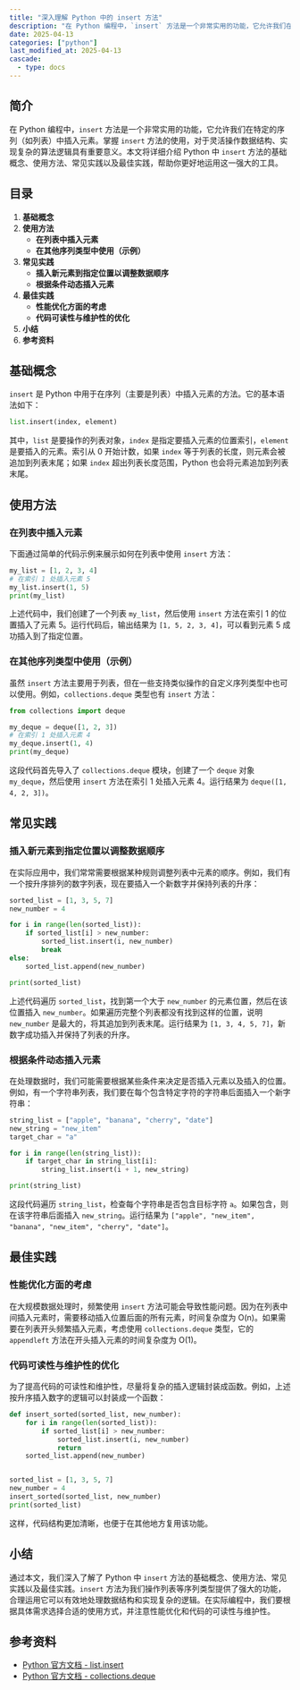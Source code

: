 ```yaml
---
title: "深入理解 Python 中的 insert 方法"
description: "在 Python 编程中，`insert` 方法是一个非常实用的功能，它允许我们在特定的序列（如列表）中插入元素。掌握 `insert` 方法的使用，对于灵活操作数据结构、实现复杂的算法逻辑具有重要意义。本文将详细介绍 Python 中 `insert` 方法的基础概念、使用方法、常见实践以及最佳实践，帮助你更好地运用这一强大的工具。"
date: 2025-04-13
categories: ["python"]
last_modified_at: 2025-04-13
cascade:
  - type: docs
---
```



## 简介
在 Python 编程中，`insert` 方法是一个非常实用的功能，它允许我们在特定的序列（如列表）中插入元素。掌握 `insert` 方法的使用，对于灵活操作数据结构、实现复杂的算法逻辑具有重要意义。本文将详细介绍 Python 中 `insert` 方法的基础概念、使用方法、常见实践以及最佳实践，帮助你更好地运用这一强大的工具。

<!-- more -->
## 目录
1. **基础概念**
2. **使用方法**
    - **在列表中插入元素**
    - **在其他序列类型中使用（示例）**
3. **常见实践**
    - **插入新元素到指定位置以调整数据顺序**
    - **根据条件动态插入元素**
4. **最佳实践**
    - **性能优化方面的考虑**
    - **代码可读性与维护性的优化**
5. **小结**
6. **参考资料**

## 基础概念
`insert` 是 Python 中用于在序列（主要是列表）中插入元素的方法。它的基本语法如下：
```python
list.insert(index, element)
```
其中，`list` 是要操作的列表对象，`index` 是指定要插入元素的位置索引，`element` 是要插入的元素。索引从 0 开始计数，如果 `index` 等于列表的长度，则元素会被追加到列表末尾；如果 `index` 超出列表长度范围，Python 也会将元素追加到列表末尾。

## 使用方法
### 在列表中插入元素
下面通过简单的代码示例来展示如何在列表中使用 `insert` 方法：
```python
my_list = [1, 2, 3, 4]
# 在索引 1 处插入元素 5
my_list.insert(1, 5)
print(my_list)  
```
上述代码中，我们创建了一个列表 `my_list`，然后使用 `insert` 方法在索引 1 的位置插入了元素 5。运行代码后，输出结果为 `[1, 5, 2, 3, 4]`，可以看到元素 5 成功插入到了指定位置。

### 在其他序列类型中使用（示例）
虽然 `insert` 方法主要用于列表，但在一些支持类似操作的自定义序列类型中也可以使用。例如，`collections.deque` 类型也有 `insert` 方法：
```python
from collections import deque

my_deque = deque([1, 2, 3])
# 在索引 1 处插入元素 4
my_deque.insert(1, 4)
print(my_deque)  
```
这段代码首先导入了 `collections.deque` 模块，创建了一个 `deque` 对象 `my_deque`，然后使用 `insert` 方法在索引 1 处插入元素 4。运行结果为 `deque([1, 4, 2, 3])`。

## 常见实践
### 插入新元素到指定位置以调整数据顺序
在实际应用中，我们常常需要根据某种规则调整列表中元素的顺序。例如，我们有一个按升序排列的数字列表，现在要插入一个新数字并保持列表的升序：
```python
sorted_list = [1, 3, 5, 7]
new_number = 4

for i in range(len(sorted_list)):
    if sorted_list[i] > new_number:
        sorted_list.insert(i, new_number)
        break
else:
    sorted_list.append(new_number)

print(sorted_list)  
```
上述代码遍历 `sorted_list`，找到第一个大于 `new_number` 的元素位置，然后在该位置插入 `new_number`。如果遍历完整个列表都没有找到这样的位置，说明 `new_number` 是最大的，将其追加到列表末尾。运行结果为 `[1, 3, 4, 5, 7]`，新数字成功插入并保持了列表的升序。

### 根据条件动态插入元素
在处理数据时，我们可能需要根据某些条件来决定是否插入元素以及插入的位置。例如，有一个字符串列表，我们要在每个包含特定字符的字符串后面插入一个新字符串：
```python
string_list = ["apple", "banana", "cherry", "date"]
new_string = "new_item"
target_char = "a"

for i in range(len(string_list)):
    if target_char in string_list[i]:
        string_list.insert(i + 1, new_string)

print(string_list)  
```
这段代码遍历 `string_list`，检查每个字符串是否包含目标字符 `a`。如果包含，则在该字符串后面插入 `new_string`。运行结果为 `["apple", "new_item", "banana", "new_item", "cherry", "date"]`。

## 最佳实践
### 性能优化方面的考虑
在大规模数据处理时，频繁使用 `insert` 方法可能会导致性能问题。因为在列表中间插入元素时，需要移动插入位置后面的所有元素，时间复杂度为 O(n)。如果需要在列表开头频繁插入元素，考虑使用 `collections.deque` 类型，它的 `appendleft` 方法在开头插入元素的时间复杂度为 O(1)。

### 代码可读性与维护性的优化
为了提高代码的可读性和维护性，尽量将复杂的插入逻辑封装成函数。例如，上述按升序插入数字的逻辑可以封装成一个函数：
```python
def insert_sorted(sorted_list, new_number):
    for i in range(len(sorted_list)):
        if sorted_list[i] > new_number:
            sorted_list.insert(i, new_number)
            return
    sorted_list.append(new_number)


sorted_list = [1, 3, 5, 7]
new_number = 4
insert_sorted(sorted_list, new_number)
print(sorted_list)  
```
这样，代码结构更加清晰，也便于在其他地方复用该功能。

## 小结
通过本文，我们深入了解了 Python 中 `insert` 方法的基础概念、使用方法、常见实践以及最佳实践。`insert` 方法为我们操作列表等序列类型提供了强大的功能，合理运用它可以有效地处理数据结构和实现复杂的逻辑。在实际编程中，我们要根据具体需求选择合适的使用方式，并注意性能优化和代码的可读性与维护性。

## 参考资料
- [Python 官方文档 - list.insert](https://docs.python.org/3/tutorial/datastructures.html#more-on-lists)
- [Python 官方文档 - collections.deque](https://docs.python.org/3/library/collections.html#collections.deque)